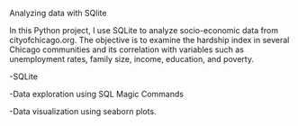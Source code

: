 
<p>Analyzing data with SQlite<p>

<p>In this Python project, I use SQLite to analyze socio-economic data from cityofchicago.org. The objective is to examine the hardship index in several Chicago communities and its correlation with variables such as unemployment rates, family size, income, education, and poverty. <p>

<p>-SQLite<p>
<p>-Data exploration using SQL Magic Commands<p>
<p>-Data visualization using seaborn plots.<p>
